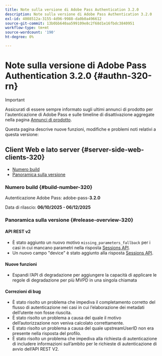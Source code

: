 ```yaml
---
title: Note sulla versione di Adobe Pass Authentication 3.2.0
description: Note sulla versione di Adobe Pass Authentication 3.2.0
exl-id: 4008512a-3155-4d96-9988-da0b0a496612
source-git-commit: 13b0bb640aa599109e8c2f68d1e16fbdc3840951
workflow-type: tm+mt
source-wordcount: '190'
ht-degree: 0%

---
```


# Note sulla versione di Adobe Pass Authentication 3.2.0 {#authn-320-rn}

>[!IMPORTANT]
>
> Assicurati di essere sempre informato sugli ultimi annunci di prodotto per l&#39;autenticazione di Adobe Pass e sulle timeline di disattivazione aggregate nella pagina [Annunci di prodotto](/help/authentication/product-announcements.md).

Questa pagina descrive nuove funzioni, modifiche e problemi noti relativi a questa versione:

## Client Web e lato server {#server-side-web-clients-320}

* [Numero build](#build-number-320)
* [Panoramica sulla versione](#release-overview-320)

### Numero build {#build-number-320}

Autenticazione Adobe Pass: adobe-pass-**3.2.0**

Data di rilascio: **06/10/2025 - 06/12/2025**

### Panoramica sulla versione {#release-overview-320}

#### API REST v2

* È stato aggiunto un nuovo motivo `missing_parameters_fallback` per i casi in cui mancano parametri nella risposta [Sessions API](/help/authentication/integration-guide-programmers/rest-apis/rest-api-v2/apis/sessions-apis/rest-api-v2-sessions-apis-create-authentication-session.md).
* Un nuovo campo &quot;device&quot; è stato aggiunto alla risposta [Sessions API](/help/authentication/integration-guide-programmers/rest-apis/rest-api-v2/apis/sessions-apis/rest-api-v2-sessions-apis-retrieve-authentication-session-information-using-code.md).

#### Nuove funzioni

* Espandi l’API di degradazione per aggiungere la capacità di applicare le regole di degradazione per più MVPD in una singola chiamata

#### Correzioni di bug

* È stato risolto un problema che impediva il completamento corretto del flusso di autenticazione nei casi in cui l’elaborazione dei metadati dell’utente non fosse riuscita.
* È stato risolto un problema a causa del quale il motivo dell’autorizzazione non veniva calcolato correttamente.
* È stato risolto un problema a causa del quale upstreamUserID non era presente nella risposta del profilo.
* È stato risolto un problema che impediva alla richiesta di autenticazione di includere informazioni sull’ambito per le richieste di autenticazione di avvio dell’API REST V2.
